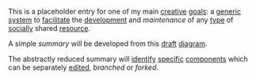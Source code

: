 This is a placeholder entry for one of my main [creative](https://github.com/gcassel/Modular-Organization-Terminology/blob/master/terms/creation.md) [goals](https://github.com/gcassel/Modular-Organization-Terminology/blob/master/terms/goal.md): a [generic](https://github.com/gcassel/Modular-Organization-Terminology/blob/master/terms/generic.md) [system](https://github.com/gcassel/Modular-Organization-Terminology/blob/master/terms/system.md) to [facilitate](https://github.com/gcassel/Modular-Organization-Terminology/blob/master/terms/facilitation.md) the [development](https://github.com/gcassel/Modular-Organization-Terminology/blob/master/terms/develop.md) and *maintenance* of any [type](https://github.com/gcassel/Modular-Organization-Terminology/blob/master/terms/type.md) of [socially](https://github.com/gcassel/Modular-Organization-Terminology/blob/master/terms/social.md) shared [resource](https://github.com/gcassel/Modular-Organization-Terminology/blob/master/terms/resource.md).

A simple *summary* will be developed from this [draft](https://github.com/gcassel/Modular-Organization-Terminology/blob/master/terms/draft.md) [diagram](https://docs.google.com/drawings/d/1YG-C8xxFFzN3o8fOOrQbAKlBoKf-ZHvhBKe6i7a8m7w/edit?usp=sharing).  

The abstractly reduced summary will [identify](https://github.com/gcassel/Modular-Organization-Terminology/blob/master/terms/identify.md) [specific](https://github.com/gcassel/Modular-Organization-Terminology/blob/master/terms/specific.md) [components](https://github.com/gcassel/Modular-Organization-Terminology/blob/master/terms/component.md) which can be separately [edited](https://github.com/gcassel/Modular-Organization-Terminology/blob/master/terms/edit.md), *branched* or *forked*.

